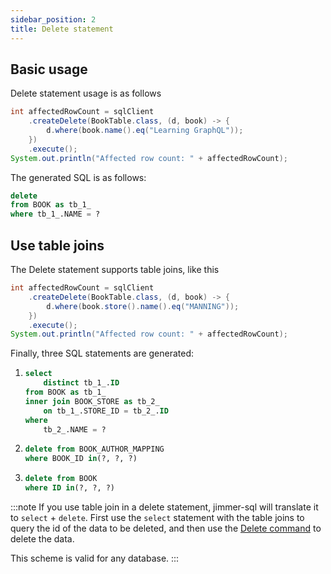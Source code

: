 ```yaml
---
sidebar_position: 2
title: Delete statement
---
```


## Basic usage

Delete statement usage is as follows

```java
int affectedRowCount = sqlClient
    .createDelete(BookTable.class, (d, book) -> {
        d.where(book.name().eq("Learning GraphQL"));
    })
    .execute();
System.out.println("Affected row count: " + affectedRowCount);
```

The generated SQL is as follows:
```sql
delete 
from BOOK as tb_1_ 
where tb_1_.NAME = ?
```

## Use table joins

The Delete statement supports table joins, like this

```java
int affectedRowCount = sqlClient
    .createDelete(BookTable.class, (d, book) -> {
        d.where(book.store().name().eq("MANNING"));
    })
    .execute();
System.out.println("Affected row count: " + affectedRowCount);
```

Finally, three SQL statements are generated:

1. 
    ```sql
    select 
        distinct tb_1_.ID 
    from BOOK as tb_1_ 
    inner join BOOK_STORE as tb_2_ 
        on tb_1_.STORE_ID = tb_2_.ID 
    where 
        tb_2_.NAME = ?
    ```

2. 
    ```sql
    delete from BOOK_AUTHOR_MAPPING 
    where BOOK_ID in(?, ?, ?)
    ```
3. 
    ```sql
    delete from BOOK 
    where ID in(?, ?, ?)
    ```

:::note
If you use table join in a delete statement, jimmer-sql will translate it to `select` + `delete`. First use the `select` statement with the table joins to query the id of the data to be deleted, and then use the [Delete command](./delete-command) to delete the data.

This scheme is valid for any database.
:::